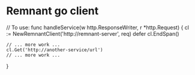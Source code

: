 # Remnant go client

// To use:
func handleService(w http.ResponseWriter, r *http.Request) {
	cl := NewRemnantClient('http://remnant-server', req)
	defer cl.EndSpan()

	// ... more work ...
	cl.Get('http://another-service/url')
	// ... more work ...
}
